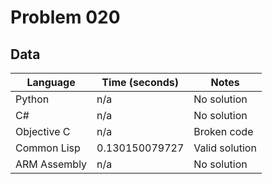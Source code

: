 # Problem 020
## Data 
| Language | Time (seconds) | Notes |
| --- | --- | --- |
| Python | n/a | No solution | 
| C# | n/a | No solution | 
| Objective C | n/a | Broken code | 
| Common Lisp | 0.130150079727 | Valid solution | 
| ARM Assembly | n/a | No solution | 
